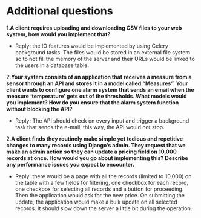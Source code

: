 # Additional questions

1.**A client requires uploading and downloading CSV files to your web system, how would
you implement that?**
* Reply: the IO features would be implemented by using Celery background tasks. The files would be stored in an external file system so to not fill the memory of the server and their URLs would be linked to the users in a database table.

2.**Your system consists of an application that receives a measure from a sensor through an
API and stores it in a model called “Measures”. Your client wants to configure one alarm
system that sends an email when the measure ‘temperature’ gets out of the thresholds.
What models would you implement? How do you ensure that the alarm system function
without blocking the API?**
* Reply: The API should check on every input and trigger a background task that sends the e-mail, this way, the API would not stop.

2.**A client finds they routinely make simple yet tedious and repetitive changes to many
records using Django’s admin. They request that we make an admin action so they can
update a pricing field on 10,000 records at once. How would you go about implementing
this? Describe any performance issues you expect to encounter.**
* Reply: there would be a page with all the records (limited to 10,000) on the table with a few fields for filtering, one checkbox for each record, one checkbox for selecting all records and a button for proceeding. Then the application would ask for the new price. On submitting the update, the application would make a bulk update on all selected records. It should slow down the server a little bit during the operation.
